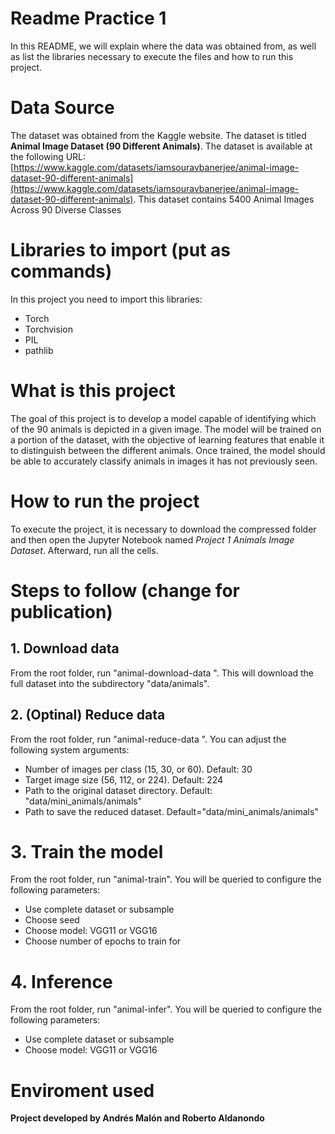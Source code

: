 ﻿# Readme Practice 1

In this README, we will explain where the data was obtained from, as well as list the libraries necessary to execute the files and how to run this project.


# Data Source
The dataset was obtained from the Kaggle website. The dataset is titled **Animal Image Dataset (90 Different Animals)**. The dataset is available at the following URL: [https://www.kaggle.com/datasets/iamsouravbanerjee/animal-image-dataset-90-different-animals](https://www.kaggle.com/datasets/iamsouravbanerjee/animal-image-dataset-90-different-animals). This dataset contains 5400 Animal Images Across 90 Diverse Classes




# Libraries to import (put as commands)

In this project you need to import this libraries:

 - Torch
 - Torchvision
 - PIL
 - pathlib

# What is this project
The goal of this project is to develop a model capable of identifying which of the 90 animals is depicted in a given image. The model will be trained on a portion of the dataset, with the objective of learning features that enable it to distinguish between the different animals. Once trained, the model should be able to accurately classify animals in images it has not previously seen.

# How to run the project 
To execute the project, it is necessary to download the compressed folder and then open the Jupyter Notebook named _Project 1 Animals Image Dataset_. Afterward, run all the cells.

# Steps to follow (change for publication)
## 1. Download data
From the root folder, run "animal-download-data
". This will download the full dataset into the subdirectory "data/animals".

## 2. (Optinal) Reduce data
From the root folder, run "animal-reduce-data
". You can adjust the following system arguments:
- Number of images per class (15, 30, or 60). Default: 30
- Target image size (56, 112, or 224). Default: 224
- Path to the original dataset directory. Default: "data/mini_animals/animals"
- Path to save the reduced dataset. Default="data/mini_animals/animals"

# 3. Train the model
From the root folder, run "animal-train". You will be queried to configure the following parameters:
- Use complete dataset or subsample
- Choose seed
- Choose model: VGG11 or VGG16
- Choose number of epochs to train for

# 4. Inference
From the root folder, run "animal-infer". You will be queried to configure the following parameters:
- Use complete dataset or subsample
- Choose model: VGG11 or VGG16

# Enviroment used


**Project developed by Andrés Malón and Roberto Aldanondo**
